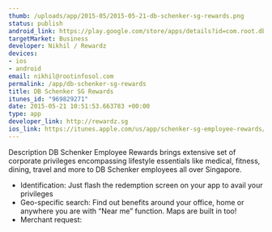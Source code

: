```yaml
--- 
thumb: /uploads/app/2015-05/2015-05-21-db-schenker-sg-rewards.png
status: publish
android_link: https://play.google.com/store/apps/details?id=com.root.dbschenker&hl=en
targetMarket: Business
developer: Nikhil / Rewardz
devices: 
- ios
- android
email: nikhil@rootinfosol.com
permalink: /app/db-schenker-sg-rewards
title: DB Schenker SG Rewards
itunes_id: "969829271"
date: 2015-05-21 10:51:53.663783 +00:00
type: app
developer_link: http://rewardz.sg
ios_link: https://itunes.apple.com/us/app/schenker-sg-employee-rewards/id969829271?mt=8
---
```


Description
DB Schenker Employee Rewards brings extensive set of corporate privileges encompassing lifestyle essentials like medical, fitness, dining, travel and more to DB Schenker employees all over Singapore.
- Identification:
Just flash the redemption screen on your app to avail your privileges
- Geo-specific search:
Find out benefits around your office, home or anywhere you are with “Near me” function. Maps are built in too!
- Merchant request: 
